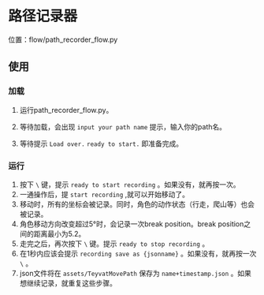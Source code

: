 # 路径记录器

位置：flow/path_recorder_flow.py

## 使用

### 加载

1. 运行path_recorder_flow.py。

2. 等待加载，会出现 `input your path name` 提示，输入你的path名。

3. 等待提示 `Load over.` `ready to start.` 即准备完成。

### 运行

1. 按下 `\` 键，提示 `ready to start recording` 。如果没有，就再按一次。
2. 一通操作后，提 `start recording` ,就可以开始移动了。
3. 移动时，所有的坐标会被记录。同时，角色的动作状态（行走，爬山等）也会被记录。
4. 角色移动方向改变超过5°时，会记录一次break position。break position之间的距离最小为5.2。
5. 走完之后，再次按下 `\` 键。提示 `ready to stop recording` 。
6. 在1秒内应该会提示 `recording save as {jsonname}` 。如果没有，就再按一次 `\` 。
7. json文件将在 `assets/TeyvatMovePath` 保存为 `name+timestamp.json` 。如果想继续记录，就重复这些步骤。
